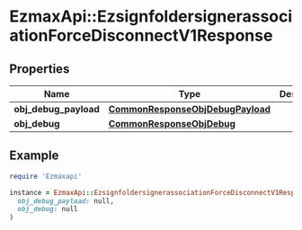 # EzmaxApi::EzsignfoldersignerassociationForceDisconnectV1Response

## Properties

| Name | Type | Description | Notes |
| ---- | ---- | ----------- | ----- |
| **obj_debug_payload** | [**CommonResponseObjDebugPayload**](CommonResponseObjDebugPayload.md) |  |  |
| **obj_debug** | [**CommonResponseObjDebug**](CommonResponseObjDebug.md) |  | [optional] |

## Example

```ruby
require 'Ezmaxapi'

instance = EzmaxApi::EzsignfoldersignerassociationForceDisconnectV1Response.new(
  obj_debug_payload: null,
  obj_debug: null
)
```

